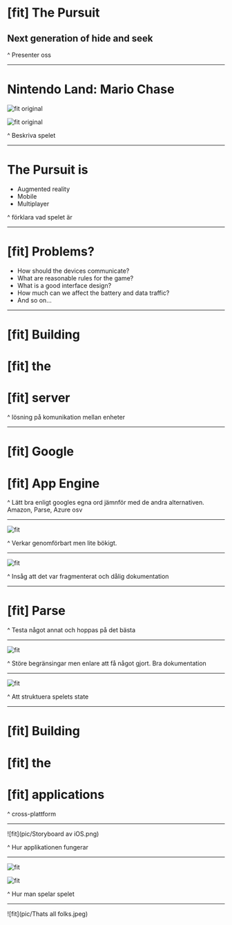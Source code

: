 # [fit] The Pursuit
## Next generation of hide and seek

^ Presenter oss

---

# Nintendo Land: Mario Chase

![fit original](pic/Mario-Chase-Nintendo-Land-preview-3.jpg)

![fit original](pic/Mario-Chase-Nintendo-Land.jpg)

^ Beskriva spelet

---

# The Pursuit is

- Augmented reality
- Mobile
- Multiplayer

^ förklara vad spelet är

---

# [fit] Problems?

- How should the devices communicate?
- What are reasonable rules for the game?
- What is a good interface design?
- How much can we affect the battery and data traffic?
- And so on...

---

# [fit] Building 
# [fit] the 
# [fit] server

^ lösning på komunikation mellan enheter

---

# [fit] Google 
# [fit] App Engine

^ Lätt bra enligt googles egna ord jämnför med de andra alternativen. Amazon, Parse, Azure osv

---

![fit](pic/ior1.jpg)

^ Verkar genomförbart men lite bökigt.

---

![fit](pic/ior2.jpg)

^ Insåg att det var fragmenterat och dålig dokumentation

---

# [fit] Parse

^ Testa något annat och hoppas på det bästa

---

![fit](pic/adventure-was-going-to-happen-winie-the-pooh.jpg)

^ Störe begränsingar men enlare att få något gjort. Bra dokumentation

---

![fit](pic/ER-Diagram.png)

^ Att struktuera spelets state

---

# [fit] Building 
# [fit] the 
# [fit] applications

^ cross-plattform

---

![fit](pic/Storyboard av iOS.png)

^ Hur applikationen fungerar

---

![fit](pic/ios_game.png)

![fit](pic/android_game.png)

^ Hur man spelar spelet

---

![fit](pic/Thats all folks.jpeg)


